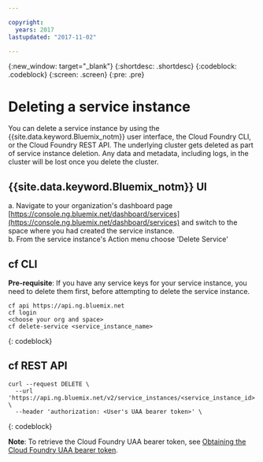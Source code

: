 ```yaml
---

copyright:
  years: 2017
lastupdated: "2017-11-02"

---
```


<!-- Attribute definitions -->
{:new_window: target="_blank"}
{:shortdesc: .shortdesc}
{:codeblock: .codeblock}
{:screen: .screen}
{:pre: .pre}

# Deleting a service instance

You can delete a service instance by using the {{site.data.keyword.Bluemix_notm}} user interface, the Cloud Foundry CLI, or the Cloud Foundry REST API. The underlying cluster gets deleted as part of service instance deletion. Any data and metadata, including logs, in the cluster will be lost once you delete the cluster.

## {{site.data.keyword.Bluemix_notm}} UI
a. Navigate to your organization's dashboard page [https://console.ng.bluemix.net/dashboard/services](https://console.ng.bluemix.net/dashboard/services) and switch to the space where you had created the service instance.  
b. From the service instance's Action menu choose 'Delete Service'

## cf CLI

**Pre-requisite**: If you have any service keys for your service instance, you need to delete them first, before attempting to delete the service instance.

```
cf api https://api.ng.bluemix.net
cf login
<choose your org and space>
cf delete-service <service_instance_name>
```
{: codeblock}

## cf REST API

```
curl --request DELETE \
  --url 'https://api.ng.bluemix.net/v2/service_instances/<service_instance_id>' \
  --header 'authorization: <User's UAA bearer token>' \
```
{: codeblock}

**Note**: To retrieve the Cloud Foundry UAA bearer token, see [Obtaining the Cloud Foundry UAA bearer token](./provisioning.html#Obtaining-the-Cloud-Foundry-UAA-bearer-token).
